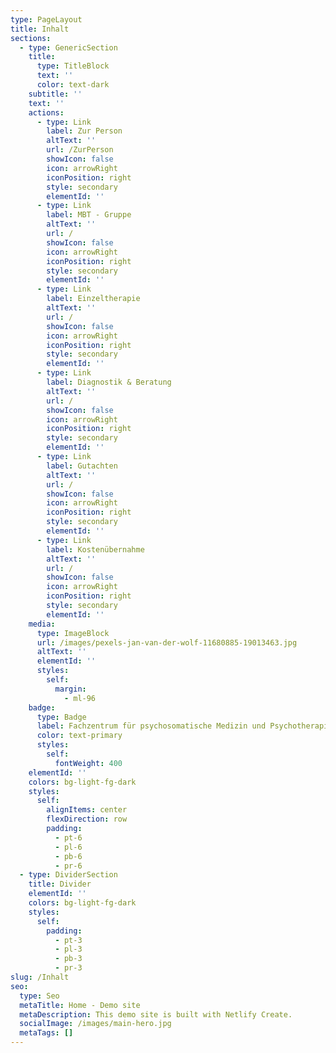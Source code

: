 ```yaml
---
type: PageLayout
title: Inhalt
sections:
  - type: GenericSection
    title:
      type: TitleBlock
      text: ''
      color: text-dark
    subtitle: ''
    text: ''
    actions:
      - type: Link
        label: Zur Person
        altText: ''
        url: /ZurPerson
        showIcon: false
        icon: arrowRight
        iconPosition: right
        style: secondary
        elementId: ''
      - type: Link
        label: MBT - Gruppe
        altText: ''
        url: /
        showIcon: false
        icon: arrowRight
        iconPosition: right
        style: secondary
        elementId: ''
      - type: Link
        label: Einzeltherapie
        altText: ''
        url: /
        showIcon: false
        icon: arrowRight
        iconPosition: right
        style: secondary
        elementId: ''
      - type: Link
        label: Diagnostik & Beratung
        altText: ''
        url: /
        showIcon: false
        icon: arrowRight
        iconPosition: right
        style: secondary
        elementId: ''
      - type: Link
        label: Gutachten
        altText: ''
        url: /
        showIcon: false
        icon: arrowRight
        iconPosition: right
        style: secondary
        elementId: ''
      - type: Link
        label: Kostenübernahme
        altText: ''
        url: /
        showIcon: false
        icon: arrowRight
        iconPosition: right
        style: secondary
        elementId: ''
    media:
      type: ImageBlock
      url: /images/pexels-jan-van-der-wolf-11680885-19013463.jpg
      altText: ''
      elementId: ''
      styles:
        self:
          margin:
            - ml-96
    badge:
      type: Badge
      label: Fachzentrum für psychosomatische Medizin und Psychotherapie
      color: text-primary
      styles:
        self:
          fontWeight: 400
    elementId: ''
    colors: bg-light-fg-dark
    styles:
      self:
        alignItems: center
        flexDirection: row
        padding:
          - pt-6
          - pl-6
          - pb-6
          - pr-6
  - type: DividerSection
    title: Divider
    elementId: ''
    colors: bg-light-fg-dark
    styles:
      self:
        padding:
          - pt-3
          - pl-3
          - pb-3
          - pr-3
slug: /Inhalt
seo:
  type: Seo
  metaTitle: Home - Demo site
  metaDescription: This demo site is built with Netlify Create.
  socialImage: /images/main-hero.jpg
  metaTags: []
---
```

